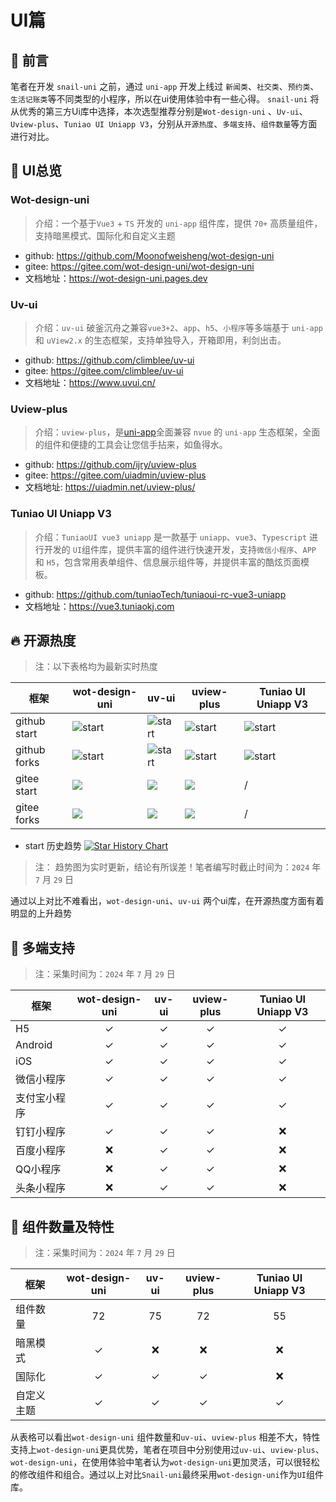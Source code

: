 # UI篇

## 🌱 前言
笔者在开发 `snail-uni` 之前，通过 `uni-app` 开发上线过 `新闻类`、`社交类`、`预约类`、`生活记账类`等不同类型的小程序，所以在ui使用体验中有一些心得。 `snail-uni` 将从优秀的第三方Ui库中选择，本次选型推荐分别是`Wot-design-uni` 、`Uv-ui`、`Uview-plus`、`Tuniao UI Uniapp V3`，分别从`开源热度`、`多端支持`、`组件数量`等方面进行对比。

## 🌾 UI总览
### Wot-design-uni
> 介绍：一个基于`Vue3` + `TS` 开发的 `uni-app` 组件库，提供 `70+` 高质量组件，支持暗黑模式、国际化和自定义主题

  - github: https://github.com/Moonofweisheng/wot-design-uni
  - gitee: https://gitee.com/wot-design-uni/wot-design-uni
  - 文档地址：https://wot-design-uni.pages.dev

### Uv-ui
> 介绍：`uv-ui` 破釜沉舟之兼容`vue3+2`、`app`、`h5`、`小程序`等多端基于 `uni-app` 和 `uView2.x` 的生态框架，支持单独导入，开箱即用，利剑出击。

  - github: https://github.com/climblee/uv-ui
  - gitee: https://gitee.com/climblee/uv-ui
  - 文档地址：https://www.uvui.cn/
  
### Uview-plus
> 介绍：`uview-plus`，是[uni-app](https://uniapp.dcloud.io/)全面兼容 `nvue` 的 `uni-app` 生态框架，全面的组件和便捷的工具会让您信手拈来，如鱼得水。
  - github: https://github.com/ijry/uview-plus
  - gitee: https://gitee.com/uiadmin/uview-plus
  - 文档地址: https://uiadmin.net/uview-plus/
  
### Tuniao UI Uniapp V3
> 介绍：`TuniaoUI vue3 uniapp` 是一款基于 `uniapp`、`vue3`、`Typescript` 进行开发的 `UI`组件库，提供丰富的组件进行快速开发，支持`微信小程序`、`APP` 和 `H5`，包含常用表单组件、信息展示组件等，并提供丰富的酷炫页面模板。
>
> 
  - github: https://github.com/tuniaoTech/tuniaoui-rc-vue3-uniapp
  - 文档地址：https://vue3.tuniaokj.com
## 🔥 开源热度
> 注：以下表格均为最新实时热度
  
|  框架   | wot-design-uni  | uv-ui | uview-plus | Tuniao UI Uniapp V3 |
|  ----  | ---- |  ---- | ----  |  ---- |
| github start  |  ![start](https://img.shields.io/github/stars/Moonofweisheng/wot-design-uni?style=social) | ![start](https://img.shields.io/github/stars/climblee/uv-ui?style=social) | ![start](https://img.shields.io/github/stars/ijry/uview-plus?style=social) | ![start](https://img.shields.io/github/stars/tuniaoTech/tuniaoui-rc-vue3-uniapp?style=social) |
| github forks  |  ![start](https://img.shields.io/github/forks/Moonofweisheng/wot-design-uni?style=social) | ![start](https://img.shields.io/github/forks/climblee/uv-ui?style=social) | ![start](https://img.shields.io/github/forks/ijry/uview-plus?style=social) | ![start](https://img.shields.io/github/forks/tuniaoTech/tuniaoui-rc-vue3-uniapp?style=social) |
| gitee start | <img src="https://gitee.com/wot-design-uni/wot-design-uni/badge/star.svg?theme=gray" />|  <img src="https://gitee.com/climblee/uv-ui/badge/star.svg?theme=gray" /> | <img src="https://gitee.com/uiadmin/uview-plus/badge/star.svg?theme=gray" /> | / |
| gitee forks | <img src="https://gitee.com/wot-design-uni/wot-design-uni/badge/fork.svg?theme=gray" />|  <img src="https://gitee.com/climblee/uv-ui/badge/fork.svg?theme=gray" /> |  <img src="https://gitee.com/uiadmin/uview-plus/badge/fork.svg?theme=gray" /> | / |

- start 历史趋势
<a href="https://star-history.com/#Moonofweisheng/wot-design-uni&amp;climblee/uv-ui&amp;ijry/uview-plus&amp;tuniaoTech/tuniaoui-rc-vue3-uniapp&amp;Date" target="_blank" rel="noreferrer"><img src="https://api.star-history.com/svg?repos=Moonofweisheng/wot-design-uni,climblee/uv-ui,ijry/uview-plus,tuniaoTech/tuniaoui-rc-vue3-uniapp&amp;type=Date" alt="Star History Chart"></a>

> 注： 趋势图为实时更新，结论有所误差！笔者编写时截止时间为：`2024` 年 `7` 月 `29` 日

通过以上对比不难看出，`wot-design-uni`、`uv-ui` 两个ui库，在开源热度方面有着明显的上升趋势
  
## 🌱 多端支持
> 注：采集时间为：`2024` 年 `7` 月 `29` 日

|  框架   | wot-design-uni  | uv-ui | uview-plus | Tuniao UI Uniapp V3 |
|  ----  | :----: |  :----: | :----:  |  :----: |
| H5 | ✓ | ✓ | ✓ | ✓ |
| Android | ✓ | ✓ | ✓ | ✓ |
| iOS | ✓ | ✓ | ✓ | ✓ |
| 微信小程序 | ✓ | ✓ | ✓ | ✓ |
| 支付宝小程序 | ✓ | ✓ | ✓ | ✓ |
| 钉钉小程序 | ✓ | ✓ | ✓ | ❌ |
| 百度小程序 | ❌ | ✓ | ✓ | ❌ |
| QQ小程序 | ❌ | ✓ | ✓ | ❌ |
| 头条小程序 | ❌ | ✓ | ✓ | ❌ |

## 🌲 组件数量及特性
> 注：采集时间为：`2024` 年 `7` 月 `29` 日

|  框架   | wot-design-uni  | uv-ui | uview-plus | Tuniao UI Uniapp V3 |
|  ----  | :----: |  :----: | :----:  |  :----: |
| 组件数量 | 72 | 75 | 72 | 55 |
| 暗黑模式 | ✓ |  ❌ | ❌ | ❌ |
| 国际化 | ✓ | ✓ | ✓ |  ❌ |
| 自定义主题 | ✓ | ✓ | ✓ | ✓ |

从表格可以看出`wot-design-uni` 组件数量和`uv-ui`、`uview-plus` 相差不大，特性支持上`wot-design-uni`更具优势，笔者在项目中分别使用过`uv-ui`、`uview-plus`、`wot-design-uni`，在使用体验中笔者认为`wot-design-uni`更加灵活，可以很轻松的修改组件和组合。通过以上对比`Snail-uni`最终采用`wot-design-uni`作为`UI`组件库。




